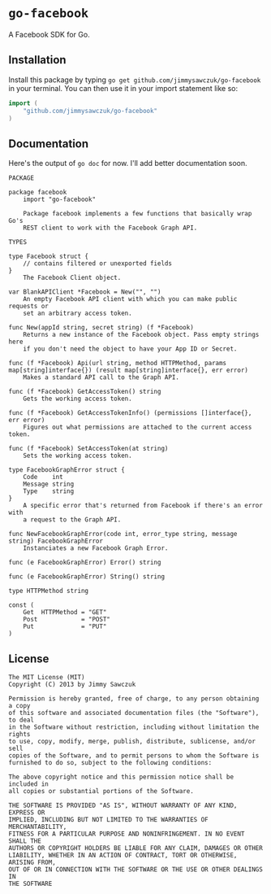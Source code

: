 # `go-facebook`

A Facebook SDK for Go.

## Installation

Install this package by typing `go get github.com/jimmysawczuk/go-facebook` in your terminal. You can then use it in your import statement like so:

```go
import (
	"github.com/jimmysawczuk/go-facebook"
)
```

## Documentation

Here's the output of `go doc` for now. I'll add better documentation soon.

```text
PACKAGE

package facebook
    import "go-facebook"

    Package facebook implements a few functions that basically wrap Go's
    REST client to work with the Facebook Graph API.

TYPES

type Facebook struct {
    // contains filtered or unexported fields
}
    The Facebook Client object.

var BlankAPIClient *Facebook = New("", "")
    An empty Facebook API client with which you can make public requests or
    set an arbitrary access token.

func New(appId string, secret string) (f *Facebook)
    Returns a new instance of the Facebook object. Pass empty strings here
    if you don't need the object to have your App ID or Secret.

func (f *Facebook) Api(url string, method HTTPMethod, params map[string]interface{}) (result map[string]interface{}, err error)
    Makes a standard API call to the Graph API.

func (f *Facebook) GetAccessToken() string
    Gets the working access token.

func (f *Facebook) GetAccessTokenInfo() (permissions []interface{}, err error)
    Figures out what permissions are attached to the current access token.

func (f *Facebook) SetAccessToken(at string)
    Sets the working access token.

type FacebookGraphError struct {
    Code    int
    Message string
    Type    string
}
    A specific error that's returned from Facebook if there's an error with
    a request to the Graph API.

func NewFacebookGraphError(code int, error_type string, message string) FacebookGraphError
    Instanciates a new Facebook Graph Error.

func (e FacebookGraphError) Error() string

func (e FacebookGraphError) String() string

type HTTPMethod string

const (
    Get  HTTPMethod = "GET"
    Post            = "POST"
    Put             = "PUT"
)
```

## License

	The MIT License (MIT)
	Copyright (C) 2013 by Jimmy Sawczuk

	Permission is hereby granted, free of charge, to any person obtaining a copy
	of this software and associated documentation files (the "Software"), to deal
	in the Software without restriction, including without limitation the rights
	to use, copy, modify, merge, publish, distribute, sublicense, and/or sell
	copies of the Software, and to permit persons to whom the Software is
	furnished to do so, subject to the following conditions:

	The above copyright notice and this permission notice shall be included in
	all copies or substantial portions of the Software.

	THE SOFTWARE IS PROVIDED "AS IS", WITHOUT WARRANTY OF ANY KIND, EXPRESS OR
	IMPLIED, INCLUDING BUT NOT LIMITED TO THE WARRANTIES OF MERCHANTABILITY,
	FITNESS FOR A PARTICULAR PURPOSE AND NONINFRINGEMENT. IN NO EVENT SHALL THE
	AUTHORS OR COPYRIGHT HOLDERS BE LIABLE FOR ANY CLAIM, DAMAGES OR OTHER
	LIABILITY, WHETHER IN AN ACTION OF CONTRACT, TORT OR OTHERWISE, ARISING FROM,
	OUT OF OR IN CONNECTION WITH THE SOFTWARE OR THE USE OR OTHER DEALINGS IN
	THE SOFTWARE
